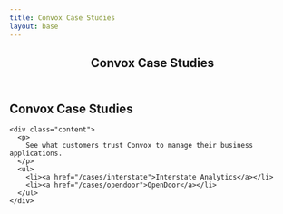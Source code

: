 ```yaml
---
title: Convox Case Studies
layout: base
---
```


<header>
    <div class="container"><h2>Convox Case Studies</h2></div>
</header>

<div class="container subnav-content" role="main">
  <section class="col-xs-12" id="jobs">
    <h1 class="title">Convox Case Studies</h1>

    <div class="content">
      <p>
        See what customers trust Convox to manage their business applications.
      </p>
      <ul>
        <li><a href="/cases/interstate">Interstate Analytics</a></li>
        <li><a href="/cases/opendoor">OpenDoor</a></li>
      </ul>
    </div>
  </section>
</div>
